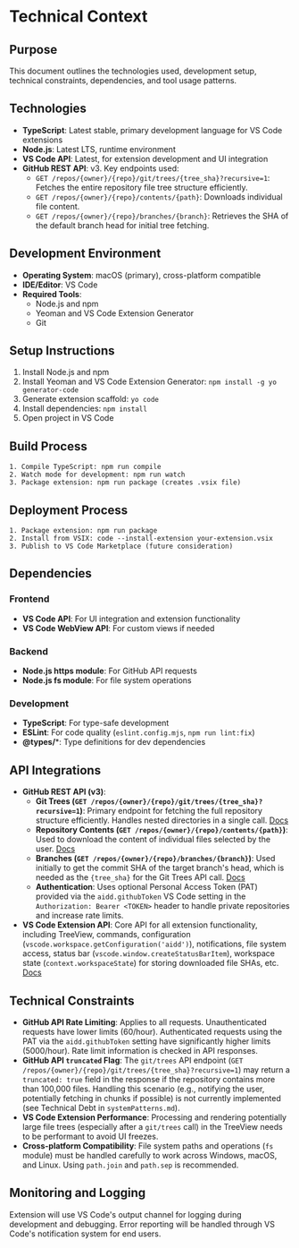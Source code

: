 # Technical Context

## Purpose

This document outlines the technologies used, development setup, technical constraints, dependencies, and tool usage patterns.

## Technologies

- **TypeScript**: Latest stable, primary development language for VS Code extensions
- **Node.js**: Latest LTS, runtime environment
- **VS Code API**: Latest, for extension development and UI integration
- **GitHub REST API**: v3. Key endpoints used:
  - `GET /repos/{owner}/{repo}/git/trees/{tree_sha}?recursive=1`: Fetches the entire repository file tree structure efficiently.
  - `GET /repos/{owner}/{repo}/contents/{path}`: Downloads individual file content.
  - `GET /repos/{owner}/{repo}/branches/{branch}`: Retrieves the SHA of the default branch head for initial tree fetching.

## Development Environment

- **Operating System**: macOS (primary), cross-platform compatible
- **IDE/Editor**: VS Code
- **Required Tools**:
  - Node.js and npm
  - Yeoman and VS Code Extension Generator
  - Git

## Setup Instructions

1. Install Node.js and npm
2. Install Yeoman and VS Code Extension Generator: `npm install -g yo generator-code`
3. Generate extension scaffold: `yo code`
4. Install dependencies: `npm install`
5. Open project in VS Code

## Build Process

```
1. Compile TypeScript: npm run compile
2. Watch mode for development: npm run watch
3. Package extension: npm run package (creates .vsix file)
```

## Deployment Process

```
1. Package extension: npm run package
2. Install from VSIX: code --install-extension your-extension.vsix
3. Publish to VS Code Marketplace (future consideration)
```

## Dependencies

### Frontend

- **VS Code API**: For UI integration and extension functionality
- **VS Code WebView API**: For custom views if needed

### Backend

- **Node.js https module**: For GitHub API requests
- **Node.js fs module**: For file system operations

### Development

- **TypeScript**: For type-safe development
- **ESLint**: For code quality (`eslint.config.mjs`, `npm run lint:fix`)
- **@types/***: Type definitions for dev dependencies

## API Integrations

- **GitHub REST API (v3)**:
  - **Git Trees (`GET /repos/{owner}/{repo}/git/trees/{tree_sha}?recursive=1`)**: Primary endpoint for fetching the full repository structure efficiently. Handles nested directories in a single call. [Docs](https://docs.github.com/en/rest/git/trees#get-a-tree)
  - **Repository Contents (`GET /repos/{owner}/{repo}/contents/{path}`)**: Used to download the content of individual files selected by the user. [Docs](https://docs.github.com/en/rest/repos/contents#get-repository-content)
  - **Branches (`GET /repos/{owner}/{repo}/branches/{branch}`)**: Used initially to get the commit SHA of the target branch's head, which is needed as the `{tree_sha}` for the Git Trees API call. [Docs](https://docs.github.com/en/rest/branches/branches#get-a-branch)
  - **Authentication**: Uses optional Personal Access Token (PAT) provided via the `aidd.githubToken` VS Code setting in the `Authorization: Bearer <TOKEN>` header to handle private repositories and increase rate limits.
- **VS Code Extension API**: Core API for all extension functionality, including TreeView, commands, configuration (`vscode.workspace.getConfiguration('aidd')`), notifications, file system access, status bar (`vscode.window.createStatusBarItem`), workspace state (`context.workspaceState`) for storing downloaded file SHAs, etc. [Docs](https://code.visualstudio.com/api/references/vscode-api)

## Technical Constraints

- **GitHub API Rate Limiting**: Applies to all requests. Unauthenticated requests have lower limits (60/hour). Authenticated requests using the PAT via the `aidd.githubToken` setting have significantly higher limits (5000/hour). Rate limit information is checked in API responses.
- **GitHub API `truncated` Flag**: The `git/trees` API endpoint (`GET /repos/{owner}/{repo}/git/trees/{tree_sha}?recursive=1`) may return a `truncated: true` field in the response if the repository contains more than 100,000 files. Handling this scenario (e.g., notifying the user, potentially fetching in chunks if possible) is not currently implemented (see Technical Debt in `systemPatterns.md`).
- **VS Code Extension Performance**: Processing and rendering potentially large file trees (especially after a `git/trees` call) in the TreeView needs to be performant to avoid UI freezes.
- **Cross-platform Compatibility**: File system paths and operations (`fs` module) must be handled carefully to work across Windows, macOS, and Linux. Using `path.join` and `path.sep` is recommended.

## Monitoring and Logging

Extension will use VS Code's output channel for logging during development and debugging. Error reporting will be handled through VS Code's notification system for end users.
